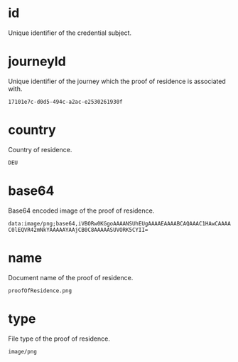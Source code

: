 # id

Unique identifier of the credential subject.

# journeyId

Unique identifier of the journey which the proof of residence is associated with.

`17101e7c-d0d5-494c-a2ac-e2530261930f`

# country

Country of residence.

`DEU`

# base64

Base64 encoded image of the proof of residence.

`data:image/png;base64,iVBORw0KGgoAAAANSUhEUgAAAAEAAAABCAQAAAC1HAwCAAAAC0lEQVR42mNkYAAAAAYAAjCB0C8AAAAASUVORK5CYII=`

# name

Document name of the proof of residence.

`proofOfResidence.png`

# type

File type of the proof of residence.

`image/png`
